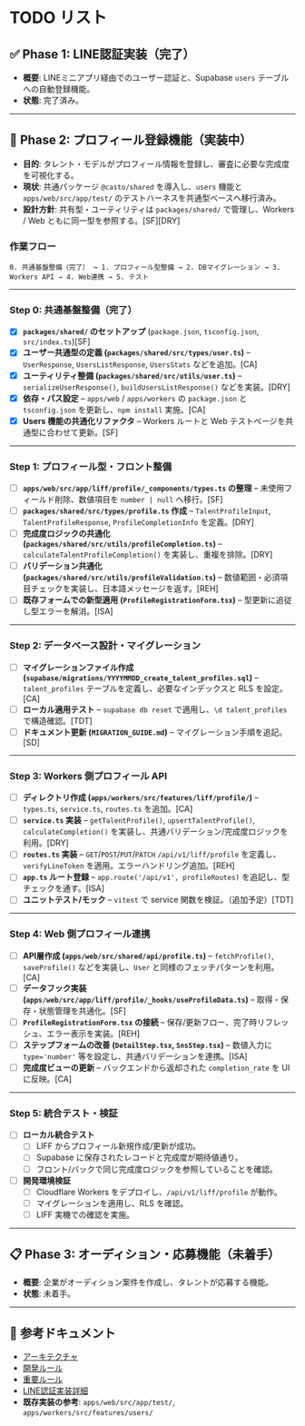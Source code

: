 # TODO リスト

## ✅ Phase 1: LINE認証実装（完了）

- **概要**: LINEミニアプリ経由でのユーザー認証と、Supabase `users` テーブルへの自動登録機能。
- **状態**: 完了済み。

---

## 🚀 Phase 2: プロフィール登録機能（実装中）

- **目的**: タレント・モデルがプロフィール情報を登録し、審査に必要な完成度を可視化する。
- **現状**: 共通パッケージ `@casto/shared` を導入し、`users` 機能と `apps/web/src/app/test/` のテストハーネスを共通型ベースへ移行済み。
- **設計方針**: 共有型・ユーティリティは `packages/shared/` で管理し、Workers / Web ともに同一型を参照する。[SF][DRY]

### 作業フロー

```
0. 共通基盤整備（完了） → 1. プロフィール型整備 → 2. DBマイグレーション → 3. Workers API → 4. Web連携 → 5. テスト
```

---

### Step 0: 共通基盤整備（完了）

- [x] **`packages/shared/` のセットアップ** (`package.json`, `tsconfig.json`, `src/index.ts`)[SF]
- [x] **ユーザー共通型の定義 (`packages/shared/src/types/user.ts`)** – `UserResponse`, `UsersListResponse`, `UsersStats` などを追加。[CA]
- [x] **ユーティリティ整備 (`packages/shared/src/utils/user.ts`)** – `serializeUserResponse()`, `buildUsersListResponse()` などを実装。[DRY]
- [x] **依存・パス設定** – `apps/web` / `apps/workers` の `package.json` と `tsconfig.json` を更新し、`npm install` 実施。[CA]
- [x] **Users 機能の共通化リファクタ** – Workers ルートと Web テストページを共通型に合わせて更新。[SF]

---

### Step 1: プロフィール型・フロント整備

- [ ] **`apps/web/src/app/liff/profile/_components/types.ts` の整理** – 未使用フィールド削除、数値項目を `number | null` へ移行。[SF]
- [ ] **`packages/shared/src/types/profile.ts` 作成** – `TalentProfileInput`, `TalentProfileResponse`, `ProfileCompletionInfo` を定義。[DRY]
- [ ] **完成度ロジックの共通化 (`packages/shared/src/utils/profileCompletion.ts`)** – `calculateTalentProfileCompletion()` を実装し、重複を排除。[DRY]
- [ ] **バリデーション共通化 (`packages/shared/src/utils/profileValidation.ts`)** – 数値範囲・必須項目チェックを実装し、日本語メッセージを返す。[REH]
- [ ] **既存フォームでの新型適用 (`ProfileRegistrationForm.tsx`)** – 型更新に追従し型エラーを解消。[ISA]

---

### Step 2: データベース設計・マイグレーション

- [ ] **マイグレーションファイル作成 (`supabase/migrations/YYYYMMDD_create_talent_profiles.sql`)** – `talent_profiles` テーブルを定義し、必要なインデックスと RLS を設定。[CA]
- [ ] **ローカル適用テスト** – `supabase db reset` で適用し、`\d talent_profiles` で構造確認。[TDT]
- [ ] **ドキュメント更新 (`MIGRATION_GUIDE.md`)** – マイグレーション手順を追記。[SD]

---

### Step 3: Workers 側プロフィール API

- [ ] **ディレクトリ作成 (`apps/workers/src/features/liff/profile/`)** – `types.ts`, `service.ts`, `routes.ts` を追加。[CA]
- [ ] **`service.ts` 実装** – `getTalentProfile()`, `upsertTalentProfile()`, `calculateCompletion()` を実装し、共通バリデーション/完成度ロジックを利用。[DRY]
- [ ] **`routes.ts` 実装** – `GET`/`POST`/`PUT`/`PATCH` `/api/v1/liff/profile` を定義し、`verifyLineToken` を適用。エラーハンドリング追加。[REH]
- [ ] **`app.ts` ルート登録** – `app.route('/api/v1', profileRoutes)` を追記し、型チェックを通す。[ISA]
- [ ] **ユニットテスト/モック** – `vitest` で service 関数を検証。（追加予定）[TDT]

---

### Step 4: Web 側プロフィール連携

- [ ] **API層作成 (`apps/web/src/shared/api/profile.ts`)** – `fetchProfile()`, `saveProfile()` などを実装し、`User` と同様のフェッチパターンを利用。[CA]
- [ ] **データフック実装 (`apps/web/src/app/liff/profile/_hooks/useProfileData.ts`)** – 取得・保存・状態管理を共通化。[SF]
- [ ] **`ProfileRegistrationForm.tsx` の接続** – 保存/更新フロー、完了時リフレッシュ、エラー表示を実装。[REH]
- [ ] **ステップフォームの改善 (`DetailStep.tsx`, `SnsStep.tsx`)** – 数値入力に `type='number'` 等を設定し、共通バリデーションを連携。[ISA]
- [ ] **完成度ビューの更新** – バックエンドから返却された `completion_rate` を UI に反映。[CA]

---

### Step 5: 統合テスト・検証

- [ ] **ローカル統合テスト**
  - [ ] LIFF からプロフィール新規作成/更新が成功。
  - [ ] Supabase に保存されたレコードと完成度が期待値通り。
  - [ ] フロント/バックで同じ完成度ロジックを参照していることを確認。
- [ ] **開発環境検証**
  - [ ] Cloudflare Workers をデプロイし、`/api/v1/liff/profile` が動作。
  - [ ] マイグレーションを適用し、RLS を確認。
  - [ ] LIFF 実機での確認を実施。

---

## 📋 Phase 3: オーディション・応募機能（未着手）

- **概要**: 企業がオーディション案件を作成し、タレントが応募する機能。
- **状態**: 未着手。

---

## 📝 参考ドキュメント

- [アーキテクチャ](../ARCHITECTURE.md)
- [開発ルール](../DEVELOPMENT_RULES.md)
- [重要ルール](../CRITICAL_RULES.md)
- [LINE認証実装詳細](./tasksarchive/LINE_AUTH_IMPLEMENTATION.md)
- **既存実装の参考**: `apps/web/src/app/test/`, `apps/workers/src/features/users/`
